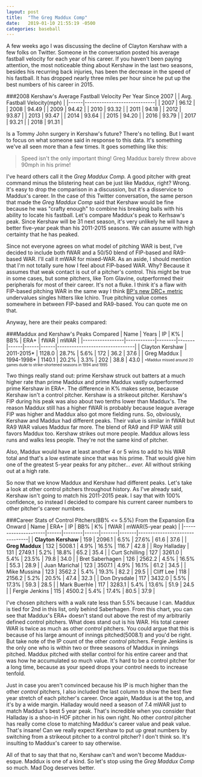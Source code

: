 ```yaml
---
layout: post
title:  "The Greg Maddux Comp"
date:   2019-01-10 21:55:19 -0500
categories: baseball
---
```


A few weeks ago I was discussing the decline of Clayton Kershaw with a few folks on Twitter. Someone in the conversation posted his average fastball velocity for each year of his career. If you haven't been paying attention, the most noticeable thing about Kershaw in the last two seasons, besides his recurring back injuries, has been the decrease in the speed of his fastball. It has dropped nearly three miles per hour since he put up the best numbers of his career in 2015.

###2008 Kershaw's Average Fastball Velocity Per Year Since 2007
|      | Avg. Fastball Velocity(mph) |
|------|-----------------------------|
| 2007 | 96.12                       |
| 2008 | 94.49                       |
| 2009 | 94.42                       |
| 2010 | 93.32                       |
| 2011 | 94.18                       |
| 2012 | 93.87                       |
| 2013 | 93.47                       |
| 2014 | 93.64                       |
| 2015 | 94.20                       |
| 2016 | 93.79                       |
| 2017 | 93.21                       |
| 2018 | 91.31                       |

Is a Tommy John surgery in Kershaw's future? There's no telling. But I want to focus on what someone said in response to this data. It's something we've all seen more than a few times. It goes something like this:

> Speed isn't the only important thing! Greg Maddux barely threw above 90mph in his prime!

I've heard others call it the *Greg Maddux Comp.* A good pitcher with great command minus the blistering heat can be just like Maddux, right? Wrong. It's easy to drop the comparison in a discussion, but it's a disservice to Maddux's career. In the case of this Twitter conversation, the same person that made the *Greg Maddux Comp* said that Kershaw would be fine because he was "crafty enough" to combine his breaking balls with his ability to locate his fastball. Let's compare Maddux's peak to Kerhsaw's peak. Since Kershaw will be 31 next season, it's very unlikely he will have a better five-year peak than his 2011-2015 seasons. We can assume with high certainty that he has peaked.

Since not everyone agrees on what model of pitching WAR is best, I've decided to include both fWAR and a 50/50 blend of FIP-based and RA9-based WAR. I'll call it mWAR for mixed-WAR. As an aside, I should mention that I'm not totally sure how I feel about FIP-based WAR. Why? Because it assumes that weak contact is out of a pitcher's control. This might be true in some cases, but some pitchers, like Tom Glavine, outperformed their peripherals for most of their career. It's not a fluke. I think it's a flaw with FIP-based pitching WAR in the same way I think [BP's new DRC+ metric](https://www.baseballprospectus.com/drc-deserved-runs-created/) undervalues singles hitters like Ichiro. True pitching value comes somewhere in between FIP-based and RA9-based. You can quote me on that.

Anyway, here are their peaks compared:

###Maddux and Kershaw's Peaks Compared
| Name            | Years      | IP     | K%    | BB%  | ERA+ | fWAR | mWAR                           |
|-----------------|------------|--------|-------|------|------|------|--------------------------------|
| Clayton Kershaw | 2011-2015* | 1128.0 | 28.7% | 5.6% | 172  | 36.2 | 37.6                           |
| Greg Maddux     | 1994-1998* | 1140.1 | 20.2% | 3.3% | 202  | 38.8 | 43.0                           |
<sub><sup>*Maddux missed around 20 games dude to strike-shortened seasons in 1994 and 1995</sup></sub>

Two things really stand out: prime Kershaw struck out batters at a much higher rate than prime Maddux and prime Maddux vastly outperformed prime Kershaw in ERA+. The difference in K% makes sense, because Kershaw isn't a control pitcher. Kershaw is a strikeout pitcher. Kershaw's FIP during his peak was also about two tenths lower than Maddux's. The reason Maddux still has a higher fWAR is probably because league average FIP was higher and Maddux also got more fielding runs. So, obviously, Kershaw and Maddux had different peaks. Their value is similar in fWAR but RA9 WAR values Maddux far more. The blend of RA9 and FIP WAR still favors Maddux too. Kershaw strikes out more people. Maddux allows less runs and walks less people. They're not the same kind of pitcher.

Also, Maddux would have at least another 4 or 5 wins to add to his WAR total and that's a low estimate since that was his prime. That would give him one of the greatest 5-year peaks for any pitcher... *ever.* All without striking out at a high rate.

So now that we know Maddux and Kershaw had different peaks. Let's take a look at other control pitchers throughout history. As I've already said, Kershaw isn't going to match his 2011-2015 peak. I say that with 100% confidence, so instead I decided to compare his current career numbers to other pitcher's career numbers.

###Career Stats of Control Pitchers(BB% <= 5.5%) From the Expansion Era Onward
| Name                | ERA+ | IP     | BB%  | K%    | fWAR  | mWAR(5-year peak)              |
|---------------------|------|--------|------|-------|-------|--------------------------------|
| **Clayton Kershaw** | 159  | 2096.1 | 6.5% | 27.6% | 61.6  | 37.6                           |
| **Greg Maddux**     | 132  | 5008.1 | 4.9% | 16.5% | 116.7 | 42.8                           |
| Roy Halladay        | 131  | 2749.1 | 5.2% | 18.8% | 65.2  | 35.4                           |
| Curt Schilling      | 127  | 3261.0 | 5.4% | 23.5% | 79.8  | 34.0                           |
| Bret Saberhagen     | 126  | 2562.2 | 4.5% | 16.5% | 55.3  | 28.9                           |
| Juan Marichal       | 123  | 3507.1 | 4.9% | 16.1% | 61.2  | 34.5                           |
| Mike Mussina        | 123  | 3562.2 | 5.4% | 19.3% | 82.2  | 29.5                           |
| Cliff Lee           | 118  | 2156.2 | 5.2% | 20.5% | 47.4  | 32.3                           |
| Don Drysdale        | 117  | 3432.0 | 5.5% | 17.3% | 59.3  | 28.5                           |
| Mark Buerhle        | 117  | 3283.1 | 5.4% | 13.6% | 51.9  | 24.5                           |
| Fergie Jenkins      | 115  | 4500.2 | 5.4% | 17.4% | 80.5  | 37.9                           |

I've chosen pitchers with a walk rate less than 5.5% because I can. Maddux is tied for 2nd in this list, only behind Saberhagen. From this chart, you can see that Maddux's ERA+ doesn't stand out above the rest of my arbitrarily defined control pitchers. What does stand out is his WAR. His total career WAR is twice as much as other *control* pitchers. You could argue that this is because of his large amount of innings pitched(5008.1) and you'd be right. But take note of the IP count of the other *control* pitchers. Fergie Jenkins is the only one who is within two or three seasons of Maddux in innings pitched. Maddux pitched with stellar control for his entire career and that was how he accumulated so much value. It's hard to be a control pitcher for a long time, because as your speed drops your control needs to increase tenfold.

Just in case you aren't convinced because his IP is much higher than the other *control* pitchers, I also included the last column to show the best five year stretch of each pitcher's career. Once again, Maddux is at the top, and it's by a wide margin. Halladay would need a season of 7.4 mWAR just to match Maddux's best 5 year peak. That's incredible when you consider that Halladay is a shoo-in HOF pitcher in his own right. No other *control* pitcher has really come close to matching Maddux's career value and peak value. That's insane! Can we really expect Kershaw to put up great numbers by switching from a strikeout pitcher to a control pitcher? I don't think so. It's insulting to Maddux's career to say otherwise.

All of that to say that that no, Kershaw can't and won't become Maddux-esque. Maddux is one of a kind. So let's stop using the *Greg Maddux Comp* so much. Mad Dog deserves better.